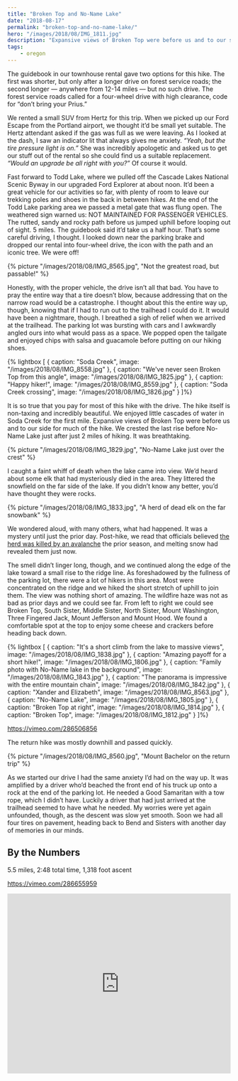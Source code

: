 ```yaml
---
title: "Broken Top and No-Name Lake"
date: "2018-08-17"
permalink: "broken-top-and-no-name-lake/"
hero: "/images/2018/08/IMG_1811.jpg"
description: "Expansive views of Broken Top were before us and to our side for much of the hike. We crested the last rise before No-Name Lake just after just 2 miles of hiking. It was breathtaking."
tags: 
    - oregon
---
```


The guidebook in our townhouse rental gave two options for this hike. The first was shorter, but only after a longer drive on forest service roads; the second longer — anywhere from 12-14 miles — but no such drive. The forest service roads called for a four-wheel drive with high clearance, code for “don’t bring your Prius.”

We rented a small SUV from Hertz for this trip. When we picked up our Ford Escape from the Portland airport, we thought it’d be small yet suitable. The Hertz attendant asked if the gas was full as we were leaving. As I looked at the dash, I saw an indicator lit that always gives me anxiety. _“Yeah, but the tire pressure light is on.”_ She was incredibly apologetic and asked us to get our stuff out of the rental so she could find us a suitable replacement. _“Would an upgrade be all right with you?”_ Of course it would.

Fast forward to Todd Lake, where we pulled off the Cascade Lakes National Scenic Byway in our upgraded Ford Explorer at about noon. It’d been a great vehicle for our activities so far, with plenty of room to leave our trekking poles and shoes in the back in between hikes. At the end of the Todd Lake parking area we passed a metal gate that was flung open. The weathered sign warned us: NOT MAINTAINED FOR PASSENGER VEHICLES. The rutted, sandy and rocky path before us jumped uphill before looping out of sight. 5 miles. The guidebook said it’d take us a half hour. That’s some careful driving, I thought. I looked down near the parking brake and dropped our rental into four-wheel drive, the icon with the path and an iconic tree. We were off!

{% picture "/images/2018/08/IMG_8565.jpg", "Not the greatest road, but passable!" %}

Honestly, with the proper vehicle, the drive isn’t all that bad. You have to pray the entire way that a tire doesn’t blow, because addressing that on the narrow road would be a catastrophe. I thought about this the entire way up, though, knowing that if I had to run out to the trailhead I could do it. It would have been a nightmare, though. I breathed a sigh of relief when we arrived at the trailhead. The parking lot was bursting with cars and I awkwardly angled ours into what would pass as a space. We popped open the tailgate and enjoyed chips with salsa and guacamole before putting on our hiking shoes.

{% lightbox [
    { caption: "Soda Creek", image: "/images/2018/08/IMG_8558.jpg" },
    { caption: "We've never seen Broken Top from this angle", image: "/images/2018/08/IMG_1825.jpg" },
    { caption: "Happy hiker!", image: "/images/2018/08/IMG_8559.jpg" },
    { caption: "Soda Creek crossing", image: "/images/2018/08/IMG_1826.jpg" }
]%}

It is so true that you pay for most of this hike with the drive. The hike itself is non-taxing and incredibly beautiful. We enjoyed little cascades of water in Soda Creek for the first mile. Expansive views of Broken Top were before us and to our side for much of the hike. We crested the last rise before No-Name Lake just after just 2 miles of hiking. It was breathtaking.

{% picture "/images/2018/08/IMG_1829.jpg", "No-Name Lake just over the crest" %}

I caught a faint whiff of death when the lake came into view. We’d heard about some elk that had mysteriously died in the area. They littered the snowfield on the far side of the lake. If you didn’t know any better, you’d have thought they were rocks.

{% picture "/images/2018/08/IMG_1833.jpg", "A herd of dead elk on the far snowbank" %}

We wondered aloud, with many others, what had happened. It was a mystery until just the prior day. Post-hike, we read that officials believed [the herd was killed by an avalanche](https://www.oregonlive.com/pacific-northwest-news/index.ssf/2018/08/melting_snow_reveals_dead_elk.html) the prior season, and melting snow had revealed them just now.

The smell didn’t linger long, though, and we continued along the edge of the lake toward a small rise to the ridge line. As foreshadowed by the fullness of the parking lot, there were a lot of hikers in this area. Most were concentrated on the ridge and we hiked the short stretch of uphill to join them. The view was nothing short of amazing. The wildfire haze was not as bad as prior days and we could see far. From left to right we could see Broken Top, South Sister, Middle Sister, North Sister, Mount Washington, Three Fingered Jack, Mount Jefferson and Mount Hood. We found a comfortable spot at the top to enjoy some cheese and crackers before heading back down.

{% lightbox [
    { caption: "It's a short climb from the lake to massive views", image: "/images/2018/08/IMG_1838.jpg" },
    { caption: "Amazing payoff for a short hike!", image: "/images/2018/08/IMG_1806.jpg" },
    { caption: "Family photo with No-Name lake in the background", image: "/images/2018/08/IMG_1843.jpg" },
    { caption: "The panorama is impressive with the entire mountain chain", image: "/images/2018/08/IMG_1842.jpg" },
    { caption: "Xander and Elizabeth", image: "/images/2018/08/IMG_8563.jpg" },
    { caption: "No-Name Lake", image: "/images/2018/08/IMG_1805.jpg" },
    { caption: "Broken Top at right", image: "/images/2018/08/IMG_1814.jpg" },
    { caption: "Broken Top", image: "/images/2018/08/IMG_1812.jpg" }
]%}

https://vimeo.com/286506856

The return hike was mostly downhill and passed quickly.

{% picture "/images/2018/08/IMG_8560.jpg", "Mount Bachelor on the return trip" %}

As we started our drive I had the same anxiety I’d had on the way up. It was amplified by a driver who’d beached the front end of his truck up onto a rock at the end of the parking lot. He needed a Good Samaritan with a tow rope, which I didn’t have. Luckily a driver that had just arrived at the trailhead seemed to have what he needed. My worries were yet again unfounded, though, as the descent was slow yet smooth. Soon we had all four tires on pavement, heading back to Bend and Sisters with another day of memories in our minds.

## By the Numbers

5.5 miles, 2:48 total time, 1,318 foot ascent

https://vimeo.com/286655959

<iframe src="https://www.strava.com/activities/1779468641/embed/1c8ad31b7c058af47f3bbb198347203a22cc5b55" width="100%" height="405" frameborder="0" scrolling="no"></iframe>
